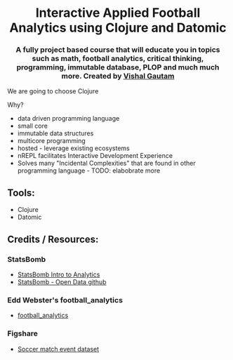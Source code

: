 <h1 id="top" align="center"> Interactive Applied Football Analytics using Clojure and Datomic </h1>
<h3 align="center"> A fully project based course that will educate you in topics such as math, football analytics, critical thinking, programming, immutable database, PLOP and much much more. Created by <a href="https://twitter.com/vishalgautamm">Vishal Gautam</a></h3>  


We are going to choose Clojure

Why?

- data driven programming language
- small core
- immutable data structures
- multicore programming
- hosted - leverage existing ecosystems
- nREPL facilitates Interactive Development Experience
- Solves many "Incidental Complexities" that are found in other programming language - TODO: elabobrate more

## Tools:
- Clojure
- Datomic

## Credits / Resources:

### StatsBomb
- [StatsBomb Intro to Analytics](https://statsbomb-courses.thinkific.com/courses/take/introduction-to-football-analytics)
- [StatsBomb - Open Data github](https://github.com/statsbomb/open-data)

### Edd Webster's football_analytics
- [football_analytics](https://github.com/eddwebster/football_analytics)

### Figshare
- [Soccer match event dataset](https://figshare.com/collections/Soccer_match_event_dataset/4415000/2)
